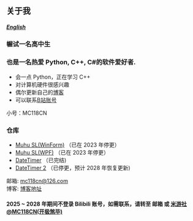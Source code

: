 ## 关于我  
##### [English](https://github.com/Muhu-C/Muhu-C/blob/main/README_EN.md)  
  
### 幄试一名高中生  
### 也是一名热爱 Python, C++, C#的软件爱好者.  
  
- 会一点 Python，正在学习 C++  
- 对计算机硬件很感兴趣  
- 偶尔更新自己的[博客](https://muhu-c.github.io)  
- 可以联系[B站账号](https://space.bilibili.com/1469137723)  

小号：MC118CN
  
### 仓库  

- [Muhu SL(WinForm)](https://github.com/Muhu-C/Muhu-SL) （已在 2023 年停更）  
- [Muhu SL(WPF)](https://github.com/Muhu-C/MuhuSL-WPF) （已在 2023 年停更）  
- [DateTimer](https://github.com/Muhu-C/DateTimer) （已完结)
- [DateTimer 2](https://github.com/Muhu-C/DateTimer2) （已停更，预计 2028 年恢复更新)
  
邮箱: mc118cn@126.com  
博客: [博客地址](https://muhu-c.github.io)  

#### 2025 ~ 2028 年期间不登录 Bilibili 账号，如需联系，请转至 邮箱 或 [米游社 @MC118CN(开极煞毕)](https://www.miyoushe.com/ys/accountCenter/postList?id=340946548)
<!--
**Muhu-C/Muhu-C** is a ✨ _special_ ✨ repository because its `README.md` (this file) appears on your GitHub profile.


Here are some ideas to get you started:

- 🔭 I’m currently working on ...
- 🌱 I’m currently learning ...
- 👯 I’m looking to collaborate on ...
- 🤔 I’m looking for help with ...
- 💬 Ask me about ...
- 📫 How to reach me: ...
- 😄 Pronouns: ...
- ⚡ Fun fact: ...
-->
